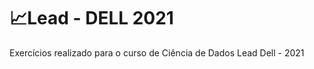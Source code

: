 # :chart_with_upwards_trend:Lead - DELL 2021
Exercícios realizado para o curso de Ciência de Dados Lead Dell - 2021
